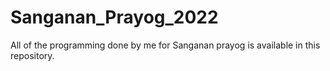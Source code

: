# Sanganan_Prayog_2022
All of the programming done by me for Sanganan prayog is available in this repository.
